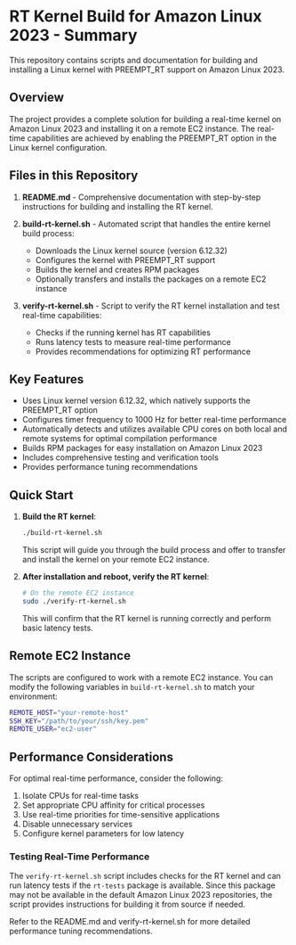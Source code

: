 # RT Kernel Build for Amazon Linux 2023 - Summary

This repository contains scripts and documentation for building and installing a Linux kernel with PREEMPT_RT support on Amazon Linux 2023.

## Overview

The project provides a complete solution for building a real-time kernel on Amazon Linux 2023 and installing it on a remote EC2 instance. The real-time capabilities are achieved by enabling the PREEMPT_RT option in the Linux kernel configuration.

## Files in this Repository

1. **README.md** - Comprehensive documentation with step-by-step instructions for building and installing the RT kernel.

2. **build-rt-kernel.sh** - Automated script that handles the entire kernel build process:
   - Downloads the Linux kernel source (version 6.12.32)
   - Configures the kernel with PREEMPT_RT support
   - Builds the kernel and creates RPM packages
   - Optionally transfers and installs the packages on a remote EC2 instance

3. **verify-rt-kernel.sh** - Script to verify the RT kernel installation and test real-time capabilities:
   - Checks if the running kernel has RT capabilities
   - Runs latency tests to measure real-time performance
   - Provides recommendations for optimizing RT performance

## Key Features

- Uses Linux kernel version 6.12.32, which natively supports the PREEMPT_RT option
- Configures timer frequency to 1000 Hz for better real-time performance
- Automatically detects and utilizes available CPU cores on both local and remote systems for optimal compilation performance
- Builds RPM packages for easy installation on Amazon Linux 2023
- Includes comprehensive testing and verification tools
- Provides performance tuning recommendations

## Quick Start

1. **Build the RT kernel**:
   ```bash
   ./build-rt-kernel.sh
   ```
   
   This script will guide you through the build process and offer to transfer and install the kernel on your remote EC2 instance.

2. **After installation and reboot, verify the RT kernel**:
   ```bash
   # On the remote EC2 instance
   sudo ./verify-rt-kernel.sh
   ```

   This will confirm that the RT kernel is running correctly and perform basic latency tests.

## Remote EC2 Instance

The scripts are configured to work with a remote EC2 instance. You can modify the following variables in `build-rt-kernel.sh` to match your environment:

```bash
REMOTE_HOST="your-remote-host"
SSH_KEY="/path/to/your/ssh/key.pem"
REMOTE_USER="ec2-user"
```

## Performance Considerations

For optimal real-time performance, consider the following:

1. Isolate CPUs for real-time tasks
2. Set appropriate CPU affinity for critical processes
3. Use real-time priorities for time-sensitive applications
4. Disable unnecessary services
5. Configure kernel parameters for low latency

### Testing Real-Time Performance

The `verify-rt-kernel.sh` script includes checks for the RT kernel and can run latency tests if the `rt-tests` package is available. Since this package may not be available in the default Amazon Linux 2023 repositories, the script provides instructions for building it from source if needed.

Refer to the README.md and verify-rt-kernel.sh for more detailed performance tuning recommendations.
